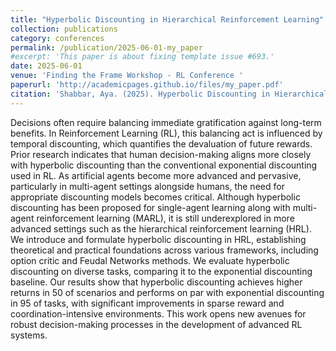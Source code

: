 ```yaml
---
title: "Hyperbolic Discounting in Hierarchical Reinforcement Learning"
collection: publications
category: conferences
permalink: /publication/2025-06-01-my_paper
#excerpt: 'This paper is about fixing template issue #693.'
date: 2025-06-01
venue: 'Finding the Frame Workshop - RL Conference '
paperurl: 'http://academicpages.github.io/files/my_paper.pdf'
citation: 'Shabbar, Aya. (2025). Hyperbolic Discounting in Hierarchical Reinforcement Learning'
---
```


Decisions often require balancing immediate gratification against long-term benefits. In Reinforcement Learning (RL), this balancing act is influenced by temporal discounting, which quantifies the devaluation of future rewards. Prior research indicates that human decision-making aligns more closely with hyperbolic discounting than the conventional exponential discounting used in RL. As artificial agents become more advanced and pervasive, particularly in multi-agent settings alongside humans, the need for appropriate discounting models becomes critical. Although hyperbolic discounting has been proposed for single-agent learning along with multi-agent reinforcement learning (MARL), it is still underexplored in more advanced settings such as the hierarchical reinforcement learning (HRL). We introduce and formulate hyperbolic discounting in HRL, establishing theoretical and practical foundations across various frameworks, including option critic and Feudal Networks methods. We evaluate hyperbolic discounting on diverse tasks, comparing it to the exponential discounting baseline. Our results show that hyperbolic discounting achieves higher returns in 50 of scenarios and performs on par with exponential discounting in 95 of tasks, with significant improvements in sparse reward and coordination-intensive environments. This work opens new avenues for robust decision-making processes in the development of advanced RL systems.
